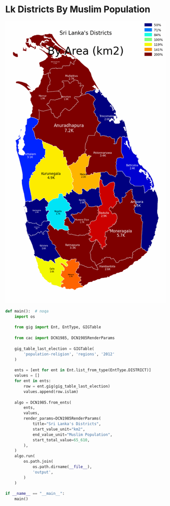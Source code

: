 # Lk Districts By Muslim Population

<p  align="center">
    <img src="https://raw.githubusercontent.com/nuuuwan/continuous_area_cartograms/main/examples/lk_districts_by_muslim_population/output/animated.gif" alt="alt" />
</p>

```python
def main():  # noqa
    import os

    from gig import Ent, EntType, GIGTable

    from cac import DCN1985, DCN1985RenderParams

    gig_table_last_election = GIGTable(
        'population-religion', 'regions', '2012'
    )

    ents = [ent for ent in Ent.list_from_type(EntType.DISTRICT)]
    values = []
    for ent in ents:
        row = ent.gig(gig_table_last_election)
        values.append(row.islam)

    algo = DCN1985.from_ents(
        ents,
        values,
        render_params=DCN1985RenderParams(
            title="Sri Lanka's Districts",
            start_value_unit="km2",
            end_value_unit="Muslim Population",
            start_total_value=65_610,
        ),
    )
    algo.run(
        os.path.join(
            os.path.dirname(__file__),
            'output',
        )
    )

if __name__ == "__main__":
    main()

```
